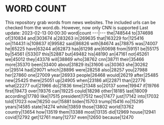 # WORD COUNT
This repository grab words from news websites. The included urls can be checked from the word.db.
However, now only CNN is supported
Last update: 2023-02-13 00:00:30
word|count
---|---
the|748544
to|374698
of|310834
and|303674
a|283263
in|269635
that|163229
for|125416
on|114431
is|108637
it|99582
said|86826
with|84674
as|78875
was|74007
he|65225
have|63244
at|62873
has|61298
are|60698
from|59151
be|55175
by|54561
i|53307
this|52887
but|49482
his|48190
an|47161
not|45261
we|45012
they|43378
will|38869
who|38762
cnn|38711
their|35466
more|35370
been|33400
about|31829
its|31606
us|30363
she|30262
or|29514
had|29071
which|28896
were|28258
also|28257
you|27988
her|27860
one|27009
year|26933
people|26468
would|26219
after|25485
new|25425
there|25051
up|24905
when|23186
all|22871
than|22776
what|22277
out|21966
do|21836
time|21348
so|20137
some|19947
if|19766
first|19473
over|19376
can|19225
could|18298
other|18185
last|18009
according|17780
like|17515
president|17512
two|17477
just|17142
into|17032
told|17023
now|16250
our|15881
biden|15703
trump|15416
no|15295
years|14585
state|14274
while|13859
those|13802
world|13762
country|13654
how|13519
them|13388
most|13135
did|12969
house|12941
covid|12792
get|12761
many|12737
even|12650
because|12470
